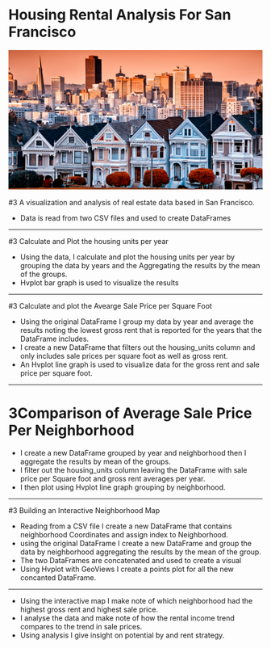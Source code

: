 # Housing Rental Analysis For San Francisco

![image](6-4-challenge-image.png)

#3 A visualization and analysis of real estate data based in San Francisco. 
* Data is read from two CSV files and used to create DataFrames

---
#3 Calculate and Plot the housing units per year

* Using the data, I calculate and plot the housing units per year by grouping the data by years and the Aggregating the results by the mean of the groups.
* Hvplot bar graph is used to visualize the results

---

#3 Calculate and plot the Avearge Sale Price per Square Foot
* Using the original DataFrame I group my data by year and average the results noting the lowest gross rent that is reported for the years that the DataFrame includes.
* I create a new DataFrame that filters out the housing_units column and only includes sale prices per square foot as well as gross rent.
* An Hvplot line graph is used to visualize data for the gross rent and sale price per square foot.

---

# 3Comparison of Average Sale Price Per Neighborhood

* I create a new DataFrame grouped by year and neighborhood then I aggregate the results by mean of the groups.
* I filter out the housing_units column leaving the DataFrame with sale price per Square foot and gross rent averages per year.
* I then plot using Hvplot line graph grouping by neighborhood.

---

#3 Building an Interactive Neighborhood Map
* Reading from a CSV file I create a new DataFrame that contains neighborhood Coordinates and assign index to Neighborhood.
* using the original DataFrame I create a new DataFrame and  group the data by neighborhood aggregating the results by the mean of the group.
* The two DataFrames are concatenated and used to create a visual
* Using Hvplot with GeoViews I create a points plot for all the new concanted DataFrame.
---
* Using the interactive map I make note of which neighborhood had the highest gross rent and highest sale price.
* I analyse the data and make note of how the rental income trend compares to the trend in sale prices.
* Using analysis I give insight on potential by and rent strategy. 


